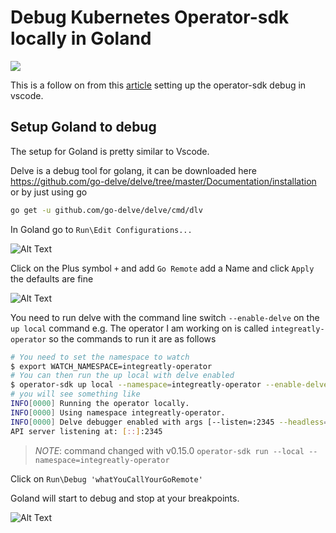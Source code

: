 
# Debug Kubernetes Operator-sdk locally in Goland

![](https://thepracticaldev.s3.amazonaws.com/i/4n0nt3dyb3k20u8h7d7x.png)



This is a follow on from this [article](https://austincunningham.ddns.net/2019/operatorvscode) setting up the operator-sdk debug in vscode. 

## Setup Goland to debug

The setup for Goland is pretty similar to Vscode.

Delve is a debug tool for golang, it can be downloaded here https://github.com/go-delve/delve/tree/master/Documentation/installation or by just using go
```bash
go get -u github.com/go-delve/delve/cmd/dlv 
```


In Goland go to `Run\Edit Configurations...`

![Alt Text](https://thepracticaldev.s3.amazonaws.com/i/qf038nul6d8l4pe9yxze.png)

Click on the Plus symbol `+` and add `Go Remote` add a Name and click `Apply` the defaults are fine

![Alt Text](https://thepracticaldev.s3.amazonaws.com/i/m7bjl80enlwc2kyz54zf.png)

You need to run delve with the command line switch `--enable-delve` on the `up local` command
e.g. The operator I am working on is called `integreatly-operator` so the commands to run it are as follows
```bash
# You need to set the namespace to watch 
$ export WATCH_NAMESPACE=integreatly-operator
# You can then run the up local with delve enabled
$ operator-sdk up local --namespace=integreatly-operator --enable-delve
# you will see something like
INFO[0000] Running the operator locally.                
INFO[0000] Using namespace integreatly-operator.        
INFO[0000] Delve debugger enabled with args [--listen=:2345 --headless=true --api-version=2 exec build/_output/bin/integreatly-operator-local --] 
API server listening at: [::]:2345
```
> *NOTE*: command changed with v0.15.0 `operator-sdk run --local --namespace=integreatly-operator`

Click on `Run\Debug 'whatYouCallYourGoRemote'`
 

Goland will start to debug and stop at your breakpoints.

![Alt Text](https://thepracticaldev.s3.amazonaws.com/i/nvstfw858uifuqw2i7uv.gif)